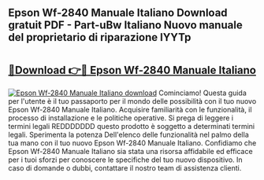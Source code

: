 ## Epson Wf-2840 Manuale Italiano Download gratuit PDF - Part-uBw Italiano Nuovo manuale del proprietario di riparazione lYYTp

# <h2><a href="http://dfgvpr3.blite.top/?on=Epson+Wf-2840+Manuale+Italiano">🔗Download 👉🔴 Epson Wf-2840 Manuale Italiano</a></h2>

[![Epson Wf-2840 Manuale Italiano download](https://i.imgur.com/lujVjoI.png)](http://dfgvpr3.blite.top/?on=Epson+Wf-2840+Manuale+Italiano)
Cominciamo! Questa guida per l'utente è il tuo passaporto per il mondo delle possibilità con il tuo nuovo Epson Wf-2840 Manuale Italiano. Acquisire familiarità con le funzionalità, il processo di installazione e le politiche operative. Si prega di leggere i termini legali REDDDDDDD questo prodotto è soggetto a determinati termini legali. Sperimenta la potenza Dell'elenco delle funzionalità nel palmo della tua mano con il tuo nuovo Epson Wf-2840 Manuale Italiano. Confidiamo che Epson Wf-2840 Manuale Italiano sia stata una risorsa affidabile ed efficace per i tuoi sforzi per conoscere le specifiche del tuo nuovo dispositivo. In caso di domande o dubbi, contattare il nostro team di assistenza clienti.

